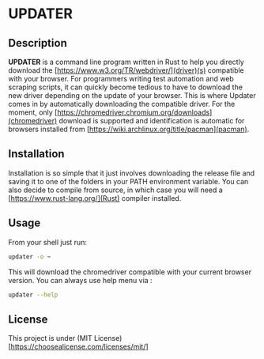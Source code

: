 # UPDATER

## Description

**UPDATER** is a command line program written in Rust to help you directly download the [https://www.w3.org/TR/webdriver/](driver)(s) compatible with your browser. For programmers writing test automation and web scraping scripts, it can quickly become tedious to have to download the new driver depending on the update of your browser. This is where Updater comes in by automatically downloading the compatible driver. For the moment, only [https://chromedriver.chromium.org/downloads](chromedriver) download is supported and identification is automatic for browsers installed from [https://wiki.archlinux.org/title/pacman](pacman).

## Installation

Installation is so simple that it just involves downloading the release file and saving it to one of the folders in your PATH environment variable. You can also decide to compile from source, in which case you will need a [https://www.rust-lang.org/](Rust) compiler installed.

## Usage

From your shell just run:
```bash
updater -o ~
```
This will download the chromedriver compatible with your current browser version. You can always use help menu via :
```bash
updater --help
```

## License
This project is under (MIT License)[https://choosealicense.com/licenses/mit/]
